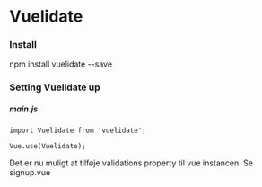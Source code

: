 # Vuelidate
### Install
npm install vuelidate --save

### Setting Vuelidate up
##### main.js
```
import Vuelidate from 'vuelidate';

Vue.use(Vuelidate);
```
Det er nu muligt at tilføje validations property til vue instancen. Se signup.vue  

